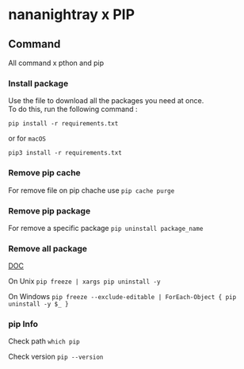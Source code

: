 # nananightray x PIP

## Command

All command x pthon and pip

### Install package

Use the file to download all the packages you need at once.  
To do this, run the following command :

` pip install -r requirements.txt `

or for ` macOS `

` pip3 install -r requirements.txt `

### Remove pip cache

For remove file on pip chache use `pip cache purge`

### Remove pip package

For remove a specific package ` pip uninstall package_name `

### Remove all package

[DOC](https://stackoverflow.com/a/11250821/21670678)

On Unix
`pip freeze | xargs pip uninstall -y`

On Windows
`pip freeze --exclude-editable | ForEach-Object { pip uninstall -y $_ }`

### pip Info

Check path ` which pip `  

Check version ` pip --version `
